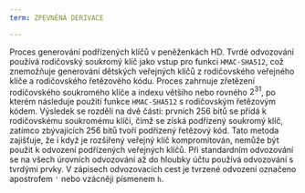 ```yaml
---
term: ZPEVNĚNÁ DERIVACE

---
```

Proces generování podřízených klíčů v peněženkách HD. Tvrdé odvozování používá rodičovský soukromý klíč jako vstup pro funkci `HMAC-SHA512`, což znemožňuje generování dětských veřejných klíčů z rodičovského veřejného klíče a rodičovského řetězového kódu. Proces zahrnuje zřetězení rodičovského soukromého klíče a indexu většího nebo rovného $2^{31}$, po kterém následuje použití funkce `HMAC-SHA512` s rodičovským řetězovým kódem. Výsledek se rozdělí na dvě části: prvních 256 bitů se přidá k rodičovskému soukromému klíči, čímž se získá podřízený soukromý klíč, zatímco zbývajících 256 bitů tvoří podřízený řetězový kód. Tato metoda zajišťuje, že i když je rozšířený veřejný klíč kompromitován, nemůže být použit k odvození podřízených veřejných klíčů. Při standardním odvozování se na všech úrovních odvozování až do hloubky účtu používá odvozování s tvrdými prvky. V zápisech odvozovacích cest je tvrzené odvození označeno apostrofem `'` nebo vzácněji písmenem `h`.